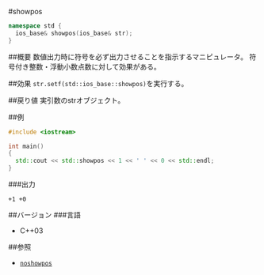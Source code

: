 #showpos
```cpp
namespace std {
  ios_base& showpos(ios_base& str);
}
```

##概要
数値出力時に符号を必ず出力させることを指示するマニピュレータ。
符号付き整数・浮動小数点数に対して効果がある。

##効果
`str.setf(std::ios_base::showpos)`を実行する。

##戻り値
実引数のstrオブジェクト。

##例
```cpp
#include <iostream>

int main()
{
  std::cout << std::showpos << 1 << ' ' << 0 << std::endl;
}
```

###出力
```
+1 +0
```

##バージョン
###言語
- C++03

##参照
- [`noshowpos`](./noshowpos.md)
